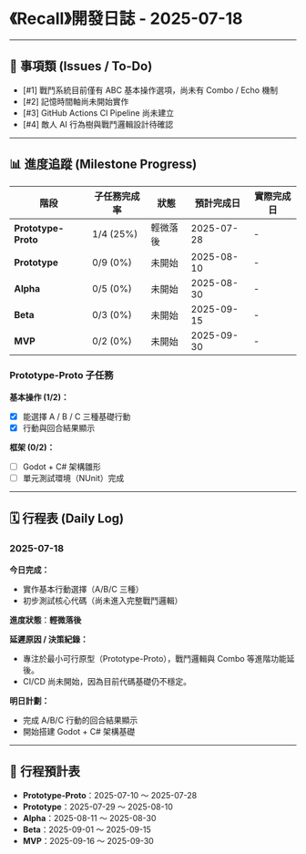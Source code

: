 # 《Recall》開發日誌 - 2025-07-18

---

## 📌 事項類 (Issues / To-Do)
- [#1] 戰鬥系統目前僅有 ABC 基本操作選項，尚未有 Combo / Echo 機制
- [#2] 記憶時間軸尚未開始實作
- [#3] GitHub Actions CI Pipeline 尚未建立
- [#4] 敵人 AI 行為樹與戰鬥邏輯設計待確認

---

## 📊 進度追蹤 (Milestone Progress)

| 階段                | 子任務完成率 | 狀態     | 預計完成日 | 實際完成日 |
|---------------------|--------------|----------|------------|------------|
| **Prototype-Proto** | 1/4 (25%)    | 輕微落後 | 2025-07-28 | -          |
| **Prototype**       | 0/9 (0%)     | 未開始   | 2025-08-10 | -          |
| **Alpha**           | 0/5 (0%)     | 未開始   | 2025-08-30 | -          |
| **Beta**            | 0/3 (0%)     | 未開始   | 2025-09-15 | -          |
| **MVP**             | 0/2 (0%)     | 未開始   | 2025-09-30 | -          |

### Prototype-Proto 子任務
**基本操作 (1/2)：**
- [x] 能選擇 A / B / C 三種基礎行動
- [x] 行動與回合結果顯示  

**框架 (0/2)：**
- [ ] Godot + C# 架構雛形
- [ ] 單元測試環境（NUnit）完成

---

## 🗓 行程表 (Daily Log)

### 2025-07-18
**今日完成：**
- 實作基本行動選擇（A/B/C 三種）
- 初步測試核心代碼（尚未進入完整戰鬥邏輯）

**進度狀態**：**輕微落後**  

**延遲原因 / 決策紀錄：**
- 專注於最小可行原型（Prototype-Proto），戰鬥邏輯與 Combo 等進階功能延後。
- CI/CD 尚未開始，因為目前代碼基礎仍不穩定。

**明日計劃：**
- 完成 A/B/C 行動的回合結果顯示
- 開始搭建 Godot + C# 架構基礎

---

## 📅 行程預計表
- **Prototype-Proto**：2025-07-10 ～ 2025-07-28
- **Prototype**：2025-07-29 ～ 2025-08-10
- **Alpha**：2025-08-11 ～ 2025-08-30
- **Beta**：2025-09-01 ～ 2025-09-15
- **MVP**：2025-09-16 ～ 2025-09-30

